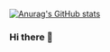 [![Anurag's GitHub stats](https://github-readme-stats.vercel.app/api?username=salesforceHarding)](https://github.com/salesforceHarding/github-readme-stats)


### Hi there 👋

<!--
**salesforceHarding/salesforceHarding** is a ✨ _special_ ✨ repository because its `README.md` (this file) appears on your GitHub profile.

Here are some ideas to get you started:

- 🔭 I’m currently working on ...
- 🌱 I’m currently learning ...
- 👯 I’m looking to collaborate on ...
- 🤔 I’m looking for help with ...
- 💬 Ask me about ...
- 📫 How to reach me: ...
- 😄 Pronouns: ...
- ⚡ Fun fact: ...
-->
